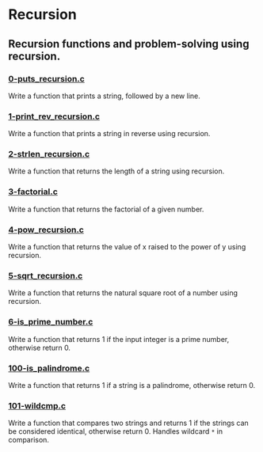# Recursion

## Recursion functions and problem-solving using recursion.

### [0-puts_recursion.c](https://github.com/JeffToken31/holbertonschool-low_level_programming/blob/main/recursion/0-puts_recursion.c)
Write a function that prints a string, followed by a new line.

### [1-print_rev_recursion.c](https://github.com/JeffToken31/holbertonschool-low_level_programming/blob/main/recursion/1-print_rev_recursion.c)
Write a function that prints a string in reverse using recursion.

### [2-strlen_recursion.c](https://github.com/JeffToken31/holbertonschool-low_level_programming/blob/main/recursion/2-strlen_recursion.c)
Write a function that returns the length of a string using recursion.

### [3-factorial.c](https://github.com/JeffToken31/holbertonschool-low_level_programming/blob/main/recursion/3-factorial.c)
Write a function that returns the factorial of a given number.

### [4-pow_recursion.c](https://github.com/JeffToken31/holbertonschool-low_level_programming/blob/main/recursion/4-pow_recursion.c)
Write a function that returns the value of x raised to the power of y using recursion.

### [5-sqrt_recursion.c](https://github.com/JeffToken31/holbertonschool-low_level_programming/blob/main/recursion/5-sqrt_recursion.c)
Write a function that returns the natural square root of a number using recursion.

### [6-is_prime_number.c](https://github.com/JeffToken31/holbertonschool-low_level_programming/blob/main/recursion/6-is_prime_number.c)
Write a function that returns 1 if the input integer is a prime number, otherwise return 0.

### [100-is_palindrome.c](https://github.com/JeffToken31/holbertonschool-low_level_programming/blob/main/recursion/100-is_palindrome.c)
Write a function that returns 1 if a string is a palindrome, otherwise return 0.

### [101-wildcmp.c](https://github.com/JeffToken31/holbertonschool-low_level_programming/blob/main/recursion/101-wildcmp.c)
Write a function that compares two strings and returns 1 if the strings can be considered identical, otherwise return 0. Handles wildcard `*` in comparison.
